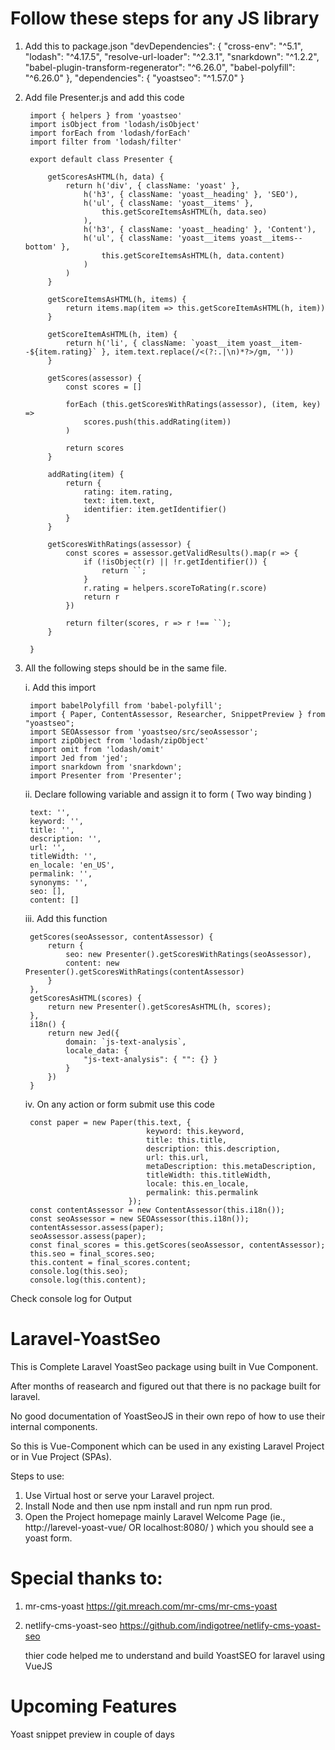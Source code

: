 # Follow these steps for any JS library
 
1. Add this to package.json
        "devDependencies": {
            "cross-env": "^5.1",
            "lodash": "^4.17.5",
            "resolve-url-loader": "^2.3.1",
            "snarkdown": "^1.2.2",
            "babel-plugin-transform-regenerator": "^6.26.0",
            "babel-polyfill": "^6.26.0"
        },
        "dependencies": {
            "yoastseo": "^1.57.0"
        }
 
2. Add file Presenter.js and add this code
 
        import { helpers } from 'yoastseo'
        import isObject from 'lodash/isObject'
        import forEach from 'lodash/forEach'
        import filter from 'lodash/filter'
     
        export default class Presenter {
     
            getScoresAsHTML(h, data) {
                return h('div', { className: 'yoast' },
                    h('h3', { className: 'yoast__heading' }, 'SEO'),
                    h('ul', { className: 'yoast__items' },
                        this.getScoreItemsAsHTML(h, data.seo)
                    ),
                    h('h3', { className: 'yoast__heading' }, 'Content'),
                    h('ul', { className: 'yoast__items yoast__items--bottom' },
                        this.getScoreItemsAsHTML(h, data.content)
                    )
                )
            }

            getScoreItemsAsHTML(h, items) {
                return items.map(item => this.getScoreItemAsHTML(h, item))
            }

            getScoreItemAsHTML(h, item) {
                return h('li', { className: `yoast__item yoast__item--${item.rating}` }, item.text.replace(/<(?:.|\n)*?>/gm, ''))
            }

            getScores(assessor) {
                const scores = []

                forEach (this.getScoresWithRatings(assessor), (item, key) =>
                    scores.push(this.addRating(item))
                )

                return scores
            }

            addRating(item) {
                return {
                    rating: item.rating,
                    text: item.text,
                    identifier: item.getIdentifier()
                }
            }

            getScoresWithRatings(assessor) {
                const scores = assessor.getValidResults().map(r => {
                    if (!isObject(r) || !r.getIdentifier()) {
                        return ``;
                    }
                    r.rating = helpers.scoreToRating(r.score)
                    return r
                })

                return filter(scores, r => r !== ``);
            }

        }
 
3. All the following steps should be in the same file.
 
     i. Add this import
     
        import babelPolyfill from 'babel-polyfill';
        import { Paper, ContentAssessor, Researcher, SnippetPreview } from "yoastseo";
        import SEOAssessor from 'yoastseo/src/seoAssessor';
        import zipObject from 'lodash/zipObject'
        import omit from 'lodash/omit'
        import Jed from 'jed';
        import snarkdown from 'snarkdown';
        import Presenter from 'Presenter';
 
 
    ii. Declare following variable and assign it to form ( Two way binding )
     
        text: '',
        keyword: '',
        title: '',
        description: '',
        url: '',
        titleWidth: '',
        en_locale: 'en_US',
        permalink: '',
        synonyms: '',
        seo: [],
        content: []
 
    iii. Add this function
 
        getScores(seoAssessor, contentAssessor) {
            return {
                seo: new Presenter().getScoresWithRatings(seoAssessor),
                content: new Presenter().getScoresWithRatings(contentAssessor)
            }
        },
        getScoresAsHTML(scores) {
            return new Presenter().getScoresAsHTML(h, scores);
        },
        i18n() {
            return new Jed({
                domain: `js-text-analysis`,
                locale_data: {
                    "js-text-analysis": { "": {} }
                }
            })
        }
 
    iv. On any action or form submit use this code
 
        const paper = new Paper(this.text, {
                                  keyword: this.keyword,
                                  title: this.title,
                                  description: this.description,
                                  url: this.url,
                                  metaDescription: this.metaDescription,
                                  titleWidth: this.titleWidth,
                                  locale: this.en_locale,
                                  permalink: this.permalink
                              });
        const contentAssessor = new ContentAssessor(this.i18n());
        const seoAssessor = new SEOAssessor(this.i18n());
        contentAssessor.assess(paper);
        seoAssessor.assess(paper);
        const final_scores = this.getScores(seoAssessor, contentAssessor);
        this.seo = final_scores.seo;
        this.content = final_scores.content;
        console.log(this.seo);
        console.log(this.content);

Check console log for Output

# Laravel-YoastSeo

This is Complete Laravel YoastSeo package using built in Vue Component.

After months of reasearch and figured out that there is no package built for laravel.

No good documentation of YoastSeoJS in their own repo of how to use their internal components.

So this is Vue-Component which can be used in any existing Laravel Project or in Vue Project (SPAs).

Steps to use:
 1. Use Virtual host or serve your Laravel project.
 2. Install Node and then use npm install and run npm run prod.
 3. Open the Project homepage mainly Laravel Welcome Page (ie., http://larevel-yoast-vue/  OR localhost:8080/ ) which you should see a yoast form.
 
 
 
# Special thanks to:

 1. mr-cms-yoast https://git.mreach.com/mr-cms/mr-cms-yoast
 2. netlify-cms-yoast-seo https://github.com/indigotree/netlify-cms-yoast-seo 

    thier code helped me to understand and build YoastSEO for laravel using VueJS
 
# Upcoming Features
Yoast snippet preview in couple of days
